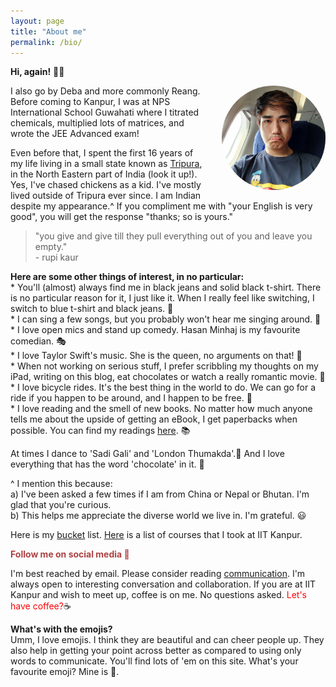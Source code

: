 ```yaml
---
layout: page
title: "About me"
permalink: /bio/
---
```

**Hi, again!** 🙆🏻‍
<br>
<p><a href="https://www.instagram.com/reangdeba_/" target="_blank"><img src="/assets/images/duckduck.jpg" style="float: right; max-width: 33%; margin: 0 0 1em 2em; border-radius: 50%"></a></p>

<p>I also go by Deba and more commonly Reang. Before coming to Kanpur, I was at NPS International School Guwahati where I titrated chemicals, multiplied lots of matrices, and wrote the JEE Advanced exam!</p>

Even before that, I spent the first 16 years of my life living in a small state known as [Tripura](https://en.wikipedia.org/wiki/Tripura), in the North Eastern part of India (look it up!). Yes, I've chased chickens as a kid. I've mostly lived outside of Tripura ever since. I am Indian despite my appearance.^ If you compliment me with "your English is very good", you will get the response "thanks; so is yours."

> "you give and give till they pull everything out of you and leave you empty."<br> - rupi kaur

**Here are some other things of interest, in no particular:**
<br>
\* You'll (almost) always find me in black jeans and solid black t-shirt. There is no particular reason for it, I just like it. When I really feel like switching, I switch to blue t-shirt and black jeans. 👘
<br>
\* I can sing a few songs, but you probably won't hear me singing around. 🎼
<br>
\* I love open mics and stand up comedy. Hasan Minhaj is my favourite comedian. 🎭
<br>
\* I love Taylor Swift's music. She is the queen, no arguments on that! 🎼
<br>
\* When not working on serious stuff, I prefer scribbling my thoughts on my iPad, writing on this blog, eat chocolates or watch a really romantic movie. 🍿
<br>
\* I love bicycle rides. It's the best thing in the world to do. We can go for a ride if you happen to be around, and I happen to be free. 🚴
<br>
\* I love reading and the smell of new books. No matter how much anyone tells me about the upside of getting an eBook, I get paperbacks when possible. You can find my readings [here](/reads/). 📚

At times I dance to 'Sadi Gali' and 'London Thumakda'.💃 And I love everything that has the word 'chocolate' in it. 🍫

^ I mention this because:
<br>
a) I've been asked a few times if I am from China or Nepal or Bhutan. I'm glad that you're curious.
<br>
b) This helps me appreciate the diverse world we live in. I'm grateful. 😃

Here is my [bucket](/bucket/) list. [Here](/courses/) is a list of courses that I took at IIT Kanpur.

<p style="color:#ac4142;"><b>Follow me on social media 🍿</b></p>
<div class="row">
    <div class="col-sm-4">
        <a href="https://github.com/reangdeba"><i class="fab fa-github"></i></a>
        <a href="https://facebook.com/reangdeba"><i class="fab fa-facebook"></i></a>
        <a href="https://twitter.com/reangdeba"><i class="fab fa-twitter"></i></a>
        <a href="https://instagram.com/reangdeba_"><i class="fab fa-instagram"></i></a>
        <a href="https://linkedin.com/in/reangdeba"><i class="fab fa-linkedin"></i></a>
        <a href="https://quora.com/profile/Debashish-Reang"><i class="fab fa-quora"></i></a>
    </div>
</div>

I'm best reached by email. Please consider reading [communication](/communication/). I'm always open to interesting conversation and collaboration. If you are at IIT Kanpur and wish to meet up, coffee is on me. No questions asked. <span style="color: red">Let's have coffee?</span>☕

**What's with the emojis?**<br>
Umm, I love emojis. I think they are beautiful and can cheer people up. They also help in getting your point across better as compared to using only words to communicate. You'll find lots of 'em on this site. What's your favourite emoji? Mine is 🍫.
